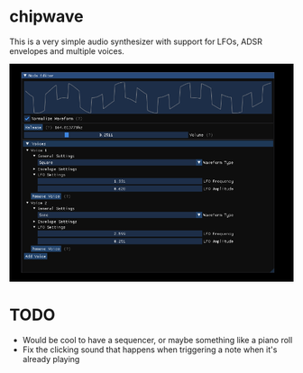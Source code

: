 # chipwave

This is a very simple audio synthesizer with support for LFOs, ADSR envelopes and multiple voices.

![node editor](https://github.com/zeozeozeo/chipwave/blob/main/images/node.png?raw=true)

# TODO

-   Would be cool to have a sequencer, or maybe something like a piano roll
-   Fix the clicking sound that happens when triggering a note when it's already playing
